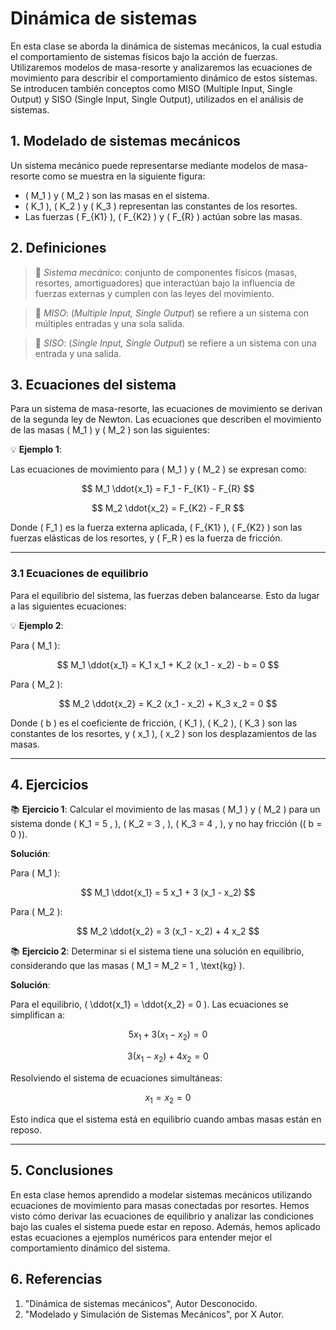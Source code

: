 # Dinámica de sistemas

En esta clase se aborda la dinámica de sistemas mecánicos, la cual estudia el comportamiento de sistemas físicos bajo la acción de fuerzas. Utilizaremos modelos de masa-resorte y analizaremos las ecuaciones de movimiento para describir el comportamiento dinámico de estos sistemas. Se introducen también conceptos como MISO (Multiple Input, Single Output) y SISO (Single Input, Single Output), utilizados en el análisis de sistemas.

## 1. Modelado de sistemas mecánicos

Un sistema mecánico puede representarse mediante modelos de masa-resorte como se muestra en la siguiente figura:

- \( M_1 \) y \( M_2 \) son las masas en el sistema.
- \( K_1 \), \( K_2 \) y \( K_3 \) representan las constantes de los resortes.
- Las fuerzas \( F_{K1} \), \( F_{K2} \) y \( F_{R} \) actúan sobre las masas.

## 2. Definiciones

> 🔑 *Sistema mecánico*: conjunto de componentes físicos (masas, resortes, amortiguadores) que interactúan bajo la influencia de fuerzas externas y cumplen con las leyes del movimiento.

> 🔑 *MISO*: (*Multiple Input, Single Output*) se refiere a un sistema con múltiples entradas y una sola salida.

> 🔑 *SISO*: (*Single Input, Single Output*) se refiere a un sistema con una entrada y una salida.

## 3. Ecuaciones del sistema

Para un sistema de masa-resorte, las ecuaciones de movimiento se derivan de la segunda ley de Newton. Las ecuaciones que describen el movimiento de las masas \( M_1 \) y \( M_2 \) son las siguientes:

💡 **Ejemplo 1**:

Las ecuaciones de movimiento para \( M_1 \) y \( M_2 \) se expresan como:

$$
M_1 \ddot{x_1} = F_1 - F_{K1} - F_{R}
$$

$$
M_2 \ddot{x_2} = F_{K2} - F_R
$$

Donde \( F_1 \) es la fuerza externa aplicada, \( F_{K1} \), \( F_{K2} \) son las fuerzas elásticas de los resortes, y \( F_R \) es la fuerza de fricción.

---

### 3.1 Ecuaciones de equilibrio

Para el equilibrio del sistema, las fuerzas deben balancearse. Esto da lugar a las siguientes ecuaciones:

💡 **Ejemplo 2**:

Para \( M_1 \):

$$
M_1 \ddot{x_1} = K_1 x_1 + K_2 (x_1 - x_2) - b = 0
$$

Para \( M_2 \):

$$
M_2 \ddot{x_2} = K_2 (x_1 - x_2) + K_3 x_2 = 0
$$

Donde \( b \) es el coeficiente de fricción, \( K_1 \), \( K_2 \), \( K_3 \) son las constantes de los resortes, y \( x_1 \), \( x_2 \) son los desplazamientos de las masas.

---


## 4. Ejercicios

📚 **Ejercicio 1**: Calcular el movimiento de las masas \( M_1 \) y \( M_2 \) para un sistema donde \( K_1 = 5 \, ), \( K_2 = 3 \, ), \( K_3 = 4 \, ), y no hay fricción (\( b = 0 \)).

**Solución**:

Para \( M_1 \):

$$
M_1 \ddot{x_1} = 5 x_1 + 3 (x_1 - x_2)
$$

Para \( M_2 \):

$$
M_2 \ddot{x_2} = 3 (x_1 - x_2) + 4 x_2
$$

📚 **Ejercicio 2**: Determinar si el sistema tiene una solución en equilibrio, considerando que las masas \( M_1 = M_2 = 1 \, \text{kg} \).

**Solución**:

Para el equilibrio, \( \ddot{x_1} = \ddot{x_2} = 0 \). Las ecuaciones se simplifican a:

$$
5 x_1 + 3 (x_1 - x_2) = 0
$$

$$
3 (x_1 - x_2) + 4 x_2 = 0
$$

Resolviendo el sistema de ecuaciones simultáneas:

$$
x_1 = x_2 = 0
$$

Esto indica que el sistema está en equilibrio cuando ambas masas están en reposo.

---

## 5. Conclusiones

En esta clase hemos aprendido a modelar sistemas mecánicos utilizando ecuaciones de movimiento para masas conectadas por resortes. Hemos visto cómo derivar las ecuaciones de equilibrio y analizar las condiciones bajo las cuales el sistema puede estar en reposo. Además, hemos aplicado estas ecuaciones a ejemplos numéricos para entender mejor el comportamiento dinámico del sistema.

## 6. Referencias

1. "Dinámica de sistemas mecánicos", Autor Desconocido.
2. "Modelado y Simulación de Sistemas Mecánicos", por X Autor.
